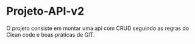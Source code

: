 # Projeto-API-v2
O projeto consiste em montar uma api com CRUD seguindo as regras do Clean code e boas práticas de GIT.
